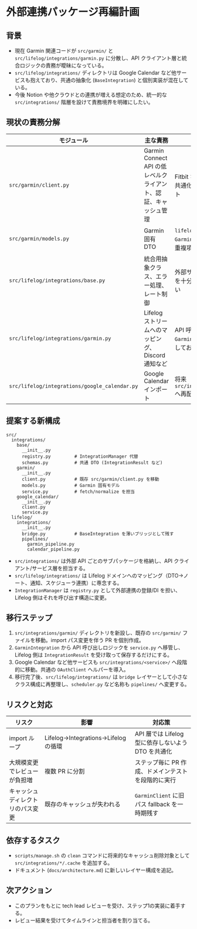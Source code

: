 # 外部連携パッケージ再編計画

## 背景
- 現在 Garmin 関連コードが `src/garmin/` と `src/lifelog/integrations/garmin.py` に分散し、API クライアント層と統合ロジックの責務が曖昧になっている。
- `src/lifelog/integrations/` ディレクトリは Google Calendar など他サービスも抱えており、共通の抽象化 (`BaseIntegration`) と個別実装が混在している。
- 今後 Notion や他クラウドとの連携が増える想定のため、統一的な `src/integrations/` 階層を設けて責務境界を明確にしたい。

## 現状の責務分解
| モジュール | 主な責務 | 課題 |
| --- | --- | --- |
| `src/garmin/client.py` | Garmin Connect API の低レベルクライアント、認証、キャッシュ管理 | Fitbit など他サービスとの共通化が難しいレイアウト |
| `src/garmin/models.py` | Garmin 固有 DTO | `lifelog` 側の `GarminActivityData` 等と重複項目が多い |
| `src/lifelog/integrations/base.py` | 統合用抽象クラス、エラー処理、レート制御 | 外部サービス固有の例外を十分に吸収できていない |
| `src/lifelog/integrations/garmin.py` | Lifelog ストリームへのマッピング、Discord 通知など | API 呼び出しを `GarminClient` と直接連携しており境界が不明瞭 |
| `src/lifelog/integrations/google_calendar.py` | Google Calendar インポート | 将来 `src/integrations/google` へ再配置予定 |

## 提案する新構成
```
src/
  integrations/
    base/
      __init__.py
      registry.py         # IntegrationManager 代替
      schemas.py          # 共通 DTO (IntegrationResult など)
    garmin/
      __init__.py
      client.py           # 既存 src/garmin/client.py を移動
      models.py           # Garmin 固有モデル
      service.py          # fetch/normalize を担当
    google_calendar/
      __init__.py
      client.py
      service.py
  lifelog/
    integrations/
      __init__.py
      bridge.py           # BaseIntegration を薄いブリッジとして残す
      pipelines/
        garmin_pipeline.py
        calendar_pipeline.py
```

- `src/integrations/` は外部 API ごとのサブパッケージを格納し、API クライアント/サービス層を担当する。
- `src/lifelog/integrations/` は Lifelog ドメインへのマッピング（DTO→ノート、通知、スケジューラ連携）に専念する。
- `IntegrationManager` は `registry.py` として外部連携の登録/DI を担い、Lifelog 側はそれを呼び出す構造に変更。

## 移行ステップ
1. `src/integrations/garmin/` ディレクトリを新設し、既存の `src/garmin/` ファイルを移動。import パス変更を伴う PR を個別作成。
2. `GarminIntegration` から API 呼び出しロジックを `service.py` へ移管し、Lifelog 側は `IntegrationResult` を受け取って保存するだけにする。
3. Google Calendar など他サービスも `src/integrations/<service>/` へ段階的に移動。共通の `OAuthClient` ヘルパーを導入。
4. 移行完了後、`src/lifelog/integrations/` は `bridge` レイヤーとして小さなクラス構成に再整理し、`scheduler.py` など名称も `pipelines/` へ変更する。

## リスクと対応
| リスク | 影響 | 対応策 |
| --- | --- | --- |
| import ループ | Lifelog→Integrations→Lifelog の循環 | API 層では Lifelog 型に依存しないよう DTO を共通化 |
| 大規模変更でレビューが負担増 | 複数 PR に分割 | ステップ毎に PR 作成、ドメインテストを段階的に実行 |
| キャッシュディレクトリのパス変更 | 既存のキャッシュが失われる | `GarminClient` に旧パス fallback を一時期残す |

## 依存するタスク
- `scripts/manage.sh` の `clean` コマンドに将来的なキャッシュ削除対象として `src/integrations/*/.cache` を追加する。
- ドキュメント (`docs/architecture.md`) に新しいレイヤー構成を追記。

## 次アクション
- このプランをもとに tech lead レビューを受け、ステップ1の実装に着手する。
- レビュー結果を受けてタイムラインと担当者を割り当てる。
